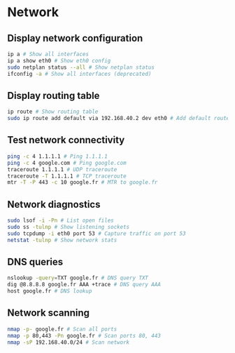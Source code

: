 # Network

## Display network configuration

```bash
ip a # Show all interfaces
ip a show eth0 # Show eth0 config
sudo netplan status --all # Show netplan status
ifconfig -a # Show all interfaces (deprecated)
```

## Display routing table

```bash
ip route # Show routing table
sudo ip route add default via 192.168.40.2 dev eth0 # Add default route
```

## Test network connectivity

```bash
ping -c 4 1.1.1.1 # Ping 1.1.1.1
ping -c 4 google.com # Ping google.com
traceroute 1.1.1.1 # UDP traceroute
traceroute -T 1.1.1.1 # TCP traceroute
mtr -T -P 443 -c 10 google.fr # MTR to google.fr
```

## Network diagnostics

```bash
sudo lsof -i -Pn # List open files
sudo ss -tulnp # Show listening sockets
sudo tcpdump -i eth0 port 53 # Capture traffic on port 53
netstat -tulnp # Show network stats
```

## DNS queries

```bash
nslookup -query=TXT google.fr # DNS query TXT
dig @8.8.8.8 google.fr AAA +trace # DNS query AAA
host google.fr # DNS lookup
```

## Network scanning

```bash
nmap -p- google.fr # Scan all ports
nmap -p 80,443 -Pn google.fr # Scan ports 80, 443
nmap -sP 192.168.40.0/24 # Scan network
```

